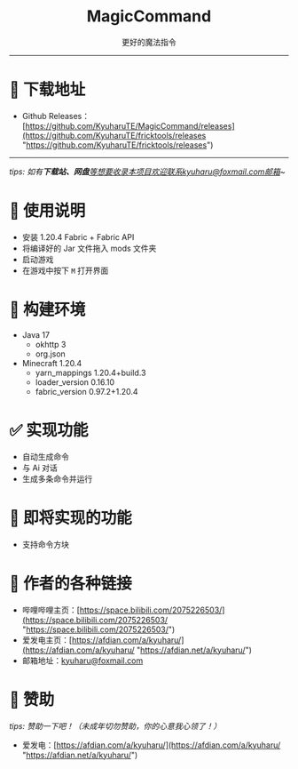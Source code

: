 <h1 align="center">MagicCommand</h1>

<div align="center">
更好的魔法指令
</div>

------------


# 💖 下载地址
- Github Releases：[https://github.com/KyuharuTE/MagicCommand/releases](https://github.com/KyuharuTE/fricktools/releases "https://github.com/KyuharuTE/fricktools/releases")

------------

*tips: 如有**下载站、网盘**等想要收录本项目欢迎联系kyuharu@foxmail.com邮箱~*

# 📖 使用说明
- 安装 1.20.4 Fabric + Fabric API
- 将编译好的 Jar 文件拖入 mods 文件夹
- 启动游戏
- 在游戏中按下 `M` 打开界面

# 🔨 构建环境
- Java 17
  - okhttp 3
  - org.json
- Minecraft 1.20.4
  - yarn_mappings 1.20.4+build.3
  - loader_version 0.16.10
  - fabric_version 0.97.2+1.20.4

# ✅ 实现功能
- 自动生成命令
- 与 Ai 对话
- 生成多条命令并运行

# 💝 即将实现的功能
- 支持命令方块

# 🔗 作者的各种链接
- 哔哩哔哩主页：[https://space.bilibili.com/2075226503/](https://space.bilibili.com/2075226503/ "https://space.bilibili.com/2075226503/")
- 爱发电主页：[https://afdian.com/a/kyuharu/](https://afdian.com/a/kyuharu/ "https://afdian.net/a/kyuharu/")
- 邮箱地址：kyuharu@foxmail.com

# 🧡 赞助
*tips: 赞助一下吧！（未成年切勿赞助，你的心意我心领了！）*
- 爱发电：[https://afdian.com/a/kyuharu/](https://afdian.com/a/kyuharu/ "https://afdian.net/a/kyuharu/")